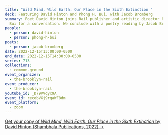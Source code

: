 ```yaml
---
title: "Wild Mind, Wild Earth: Our Place in the Sixth Extinction "
deck: Featuring David Hinton and Phong H. Bui, with Jacob Bromberg
summary: Poet David Hinton joins Rail publisher and artistic director Phong H.
  Bui for a conversation. We conclude with a poetry reading by Jacob Bromberg.
people:
  - person: david-hinton
  - person: phong-h-bui
poets:
  - person: jacob-bromberg
date: 2022-12-15T13:00:00-0500
end_date: 2022-12-15T14:30:00-0500
series: 713
collections:
  - common-ground
event_organizer:
  - the-brooklyn-rail
event_producer:
  - the-brooklyn-rail
youtube_id: _D79VVqyx9A
event_id: recobVXj9rqaWF8dm
event_platform:
  - zoom
---
```

[G﻿et your copy of *Wild Mind, Wild Earth: Our Place in the Sixth Extinction* by David Hinton (Shambhala Publications, 2022) → ](https://www.shambhala.com/wild-mind-wild-earth-9781645471479.html)